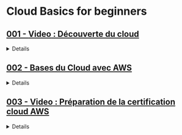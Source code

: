 # **Cloud Basics for beginners**

## [001 - **Video** : Découverte du cloud](https://youtube.com/playlist?list=PLP0aqyZ5GFdm4xat5-347L3ZzqkjZG4bk&si=g6BX7bF4epHozIdu)

<details>
  <summary>Details</summary>

</details>

## [002 - Bases du Cloud avec AWS](https://openclassrooms.com/fr/courses/7162856-gerez-du-code-avec-git-et-github)

<details>
  <summary>Details</summary>

<h3><strong>Partie 1 - Prenez en main AWS</strong></h3>
<ol>
    <li>Tirez un maximum de ce cours</li>
    <li>Qu'est-ce que le cloud ?</li>
    <li>Adoptez le bon type de cloud</li>
    <li>Faites vos premiers pas sur AWS</li>
    <li>Créez votre premier serveur sur AWS</li>
</ol>
<p><strong>Quiz : Prendre en main AWS</strong></p>

<h3><strong>Partie 2 - Montez un serveur web sur EC2</strong></h3>
<ol>
    <li>Découvrez les services d'Amazon EC2</li>
    <li>Démarrez votre première instance EC2</li>
    <li>Connectez-vous à votre instance</li>
    <li>Configurez une IP élastique</li>
    <li>Sauvegardez et restaurez votre instance</li>
</ol>
<p><strong>Quiz : Monter un serveur web sur Amazon EC2</strong></p>

<h3><strong>Partie 3 - Installez une base de données sur RDS</strong></h3>
<ol>
    <li>Découvrez RDS</li>
    <li>Lancez votre serveur RDS</li>
    <li>Sauvegardez et restaurez la base de données</li>
</ol>
<p><strong>Quiz : Installer une base de données sur RDS</strong></p>

<h3><strong>Partie 4 - Stockez des fichiers sur S3</strong></h3>
<ol>
    <li>Qu'est-ce que Simple Storage Service (S3) ?</li>
    <li>Stockez et accédez à des fichiers sur Amazon S3</li>
    <li>Utilisez le stockage AWS de manière sécurisée</li>
    <li>Définissez les droits d'accès à Amazon S3</li>
    <li>Maîtrisez les outils de facturation sur AWS</li>
</ol>
<p><strong>Quiz : Stocker des fichiers sur S3</strong></p>
</details>

## [003 - **Video** : Préparation de la certification cloud AWS ]()

<details>
  <summary>Details</summary>

  <ul>
    <li>Déploiement sur AWS (<a href="https://openclassrooms.com/fr/courses/2035756-deployez-vos-systemes-et-reseaux-dans-le-cloud-avec-aws">https://openclassrooms.com/fr/courses/2035756-deployez-vos-systemes-et-reseaux-dans-le-cloud-avec-aws</a>)</li>
    <li>Architecture AWS Cloud (<a href="https://openclassrooms.com/fr/courses/7818631-devenez-un-architecte-de-solutions-aws">https://openclassrooms.com/fr/courses/7818631-devenez-un-architecte-de-solutions-aws</a>)</li>
</ul>
</details>